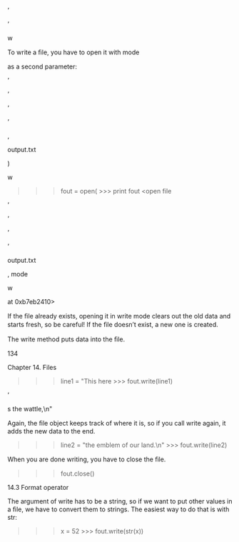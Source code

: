 ’

’

w

To write a ﬁle, you have to open it with mode

as a second parameter:

’

’

’

’

,

output.txt

)

w

>>> fout = open( >>> print fout <open file

’

’

’

’

output.txt

, mode

w

at 0xb7eb2410>

If the ﬁle already exists, opening it in write mode clears out the old data and starts fresh, so be careful! If the ﬁle doesn’t exist, a new one is created.

The write method puts data into the ﬁle.

134

Chapter 14. Files

>>> line1 = "This here >>> fout.write(line1)

’

s the wattle,\n"

Again, the ﬁle object keeps track of where it is, so if you call write again, it adds the new data to the end.

>>> line2 = "the emblem of our land.\n" >>> fout.write(line2)

When you are done writing, you have to close the ﬁle.

>>> fout.close()

14.3 Format operator

The argument of write has to be a string, so if we want to put other values in a ﬁle, we have to convert them to strings. The easiest way to do that is with str:

>>> x = 52 >>> fout.write(str(x))